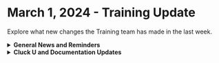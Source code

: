 # March 1, 2024 - Training Update

Explore what new changes the Training team has made in the last week.

<details>

<summary><strong>General News and Reminders</strong></summary>

* **Introducing Clea Mahoney! She's joining our team as a Training and Community Enablement Manager who will help us grow our training program!**
* **Game Tip for the Week:**  Final Fantasy VII Rebirth is here! A reminder that while you CAN enjoy this game without playing the rest, the best experience comes from playing the original, watching Advent Children the sequel movie, playing Crisis Core, Dirge of Cerberus on the PS2, playing Remake, and THEN playing Rebirth. :)  If anyone didn't get a Midgar Bangle Mk. II preorder item, hit me up in Discord, I have an extra code.&#x20;
* **SHOUT OUT** to Alex, Owen, Mistie, Ethan, Jaffer, Jowen, Jonathan, and Devon for successfully taking our [foundations-certification.md](../../../cluck-university/rewst-foundations/foundations-certification.md "mention")Exam, and collecting your prestigious **Certified Rewster** badge in Discord.&#x20;
* The Legendary Eddie Listen-to-that-soothing-voice Chow will be at Right of Boom next week for the Pre-day! Because of this, our training will be moved to Discord Watch Parties where we can all listen in on the serene teaching of a recorded Eddie Chow
* Join us in our [Cluck-U Discord channel](https://discord.com/channels/936789089703845988/1121465945295167588) if you have any questions, comments, or concerns!

</details>

<details>

<summary><strong>Cluck U and Documentation Updates</strong></summary>

**What's New at Cluck University?**

* We'd love to get your feedback on our Training and Documentation! [Please fill out this form to let us know how we can improve](https://app.sli.do/event/m8C3AjPUnuDgpkVDmPsQL3)!
* We'd also love to get your [feedback on the Open Mic here](https://app.sli.do/event/9DL7k68NvYk8u1ZWUnWrjY)!
* Each of the [rewst-foundations](../../../cluck-university/rewst-foundations/ "mention")course pages has highlighted the get credit link. Don't forget to use this to get attendance credit as well as some certification question prep!

**New & Updated Pages:**

* [feb-23rd-2024-pardon-my-jinja.md](../../roc-open-mics/2024-roc-open-mics/feb-23rd-2024-pardon-my-jinja.md "mention")Open Mic page added
* [configure-organization-variables.md](../../../prebuilt-automations/existing-crate-documentation/configure-organization-variables.md "mention")Crate documentation added (Shout out to Ryan!)
* [connectwise-integration-setup.md](../../../documentation/integrations/psa/connectwise-manage/connectwise-integration-setup.md "mention")page updated for accuracy
* App Platform [Broken link](broken-reference "mention")page has been updated with the latest

</details>


